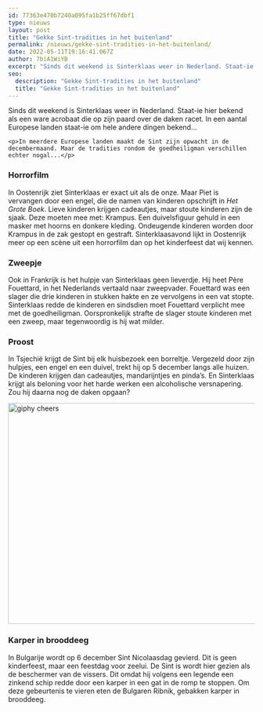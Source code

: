 ```yaml
---
id: 77363e470b7240a095fa1b25ff67dbf1
type: nieuws
layout: post
title: "Gekke Sint-tradities in het buitenland"
permalink: /nieuws/gekke-sint-tradities-in-het-buitenland/
date: 2022-05-11T19:16:41.067Z
author: 7biA1WiYB
excerpt: "Sinds dit weekend is Sinterklaas weer in Nederland. Staat-ie hier bekend als een ware acrobaat die op zijn paard over de daken racet. In een aantal Europese landen staat-ie om hele andere dingen bekend...  "
seo:
  description: "Gekke Sint-tradities in het buitenland"
  title: "Gekke Sint-tradities in het buitenland"
---
```

Sinds dit weekend is Sinterklaas weer in Nederland. Staat-ie hier bekend als een ware acrobaat die op zijn paard over de daken racet. In een aantal Europese landen staat-ie om hele andere dingen bekend...  

    <p>In meerdere Europese landen maakt de Sint zijn opwacht in de decembermaand. Maar de tradities rondom de goedheiligman verschillen echter nogal...</p>
<h3>Horrorfilm</h3>
<p>In Oostenrijk ziet Sinterklaas er exact uit als de onze. Maar Piet is vervangen door een engel, die de namen van kinderen opschrijft in <em>Het Grote Boek</em>. Lieve kinderen krijgen cadeautjes, maar stoute kinderen zijn de sjaak. Deze moeten mee met: Krampus. Een duivelsfiguur gehuld in een masker met hoorns en donkere kleding. Ondeugende kinderen worden door Krampus in de zak gestopt en gestraft. Sinterklaasavond lijkt in Oostenrijk meer op een scène uit een horrorfilm dan op het kinderfeest dat wij kennen.</p>
<h3>Zweepje</h3>
<p>Ook in Frankrijk is het hulpje van Sinterklaas geen lieverdje. Hij heet Père Fouettard, in het Nederlands vertaald naar zweepvader. Fouettard was een slager die drie kinderen in stukken hakte en ze vervolgens in een vat stopte. Sinterklaas redde de kinderen en sindsdien moet Fouettard verplicht mee met de goedheiligman. Oorspronkelijk strafte de slager stoute kinderen met een zweep, maar tegenwoordig is hij wat milder.</p>
<h3>Proost</h3>
<p>In Tsjechië krijgt de Sint bij elk huisbezoek een borreltje. Vergezeld door zijn hulpjes, een engel en een duivel, trekt hij op 5 december langs alle huizen. De kinderen krijgen dan cadeautjes, mandarijntjes en pinda’s. En Sinterklaas krijgt als beloning voor het harde werken een alcoholische versnapering. Zou hij daarna nog de daken opgaan?</p>
<p><div class="media media-element-container media-default"><div id="file-420221" class="file file-image file-image-gif">

        
  
  <div class="content">
    <img alt="giphy cheers" title="Beeld: Giphy" height="270" width="480" style="width: 800px; height: 450px;" class="media-element file-default" data-delta="1" src="https://original.sevendays.nl/sites/default/files/giphy_39.gif">  </div>

  
</div>
</div>
<h3>Karper in brooddeeg</h3>
<p>In Bulgarije wordt op 6 december Sint Nicolaasdag gevierd. Dit is geen kinderfeest, maar een feestdag voor zeelui. De Sint is wordt hier gezien als de beschermer van de vissers. Dit omdat hij volgens een legende een zinkend schip redde door een karper in een gat in de romp te stoppen. Om deze gebeurtenis te vieren eten de Bulgaren Ribnik, gebakken karper in brooddeeg.</p>  
